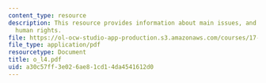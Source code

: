 ```yaml
---
content_type: resource
description: This resource provides information about main issues, and theories of
  human rights.
file: https://ol-ocw-studio-app-production.s3.amazonaws.com/courses/17-523-ethnicity-and-race-in-world-politics-fall-2005/a30c57ff3e026ae81cd14da4541612d0_o_l4.pdf
file_type: application/pdf
resourcetype: Document
title: o_l4.pdf
uid: a30c57ff-3e02-6ae8-1cd1-4da4541612d0
---
```

